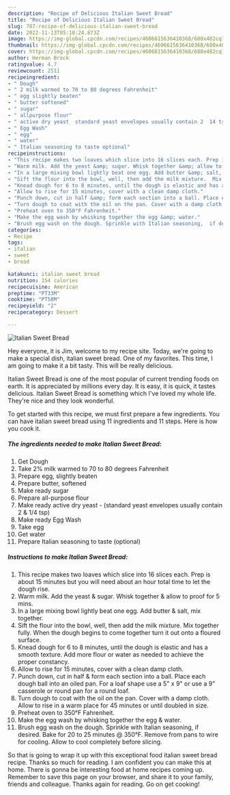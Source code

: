 ```yaml
---
description: "Recipe of Delicious Italian Sweet Bread"
title: "Recipe of Delicious Italian Sweet Bread"
slug: 787-recipe-of-delicious-italian-sweet-bread
date: 2022-11-13T05:10:24.873Z
image: https://img-global.cpcdn.com/recipes/4606615636410368/680x482cq70/italian-sweet-bread-recipe-main-photo.jpg
thumbnail: https://img-global.cpcdn.com/recipes/4606615636410368/680x482cq70/italian-sweet-bread-recipe-main-photo.jpg
cover: https://img-global.cpcdn.com/recipes/4606615636410368/680x482cq70/italian-sweet-bread-recipe-main-photo.jpg
author: Herman Brock
ratingvalue: 4.7
reviewcount: 2511
recipeingredient:
- " Dough"
- " 2 milk warmed to 70 to 80 degrees Fahrenheit"
- " egg slightly beaten"
- " butter softened"
- " sugar"
- " allpurpose flour"
- " active dry yeast  standard yeast envelopes usually contain 2  14 tsp"
- " Egg Wash"
- " egg"
- " water"
- " Italian seasoning to taste optional"
recipeinstructions:
- "This recipe makes two loaves which slice into 16 slices each. Prep is about 15 minutes but you will need about an hour total time to let the dough rise."
- "Warm milk. Add the yeast &amp; sugar. Whisk together &amp; allow to proof for 5 mins."
- "In a large mixing bowl lightly beat one egg. Add butter &amp; salt, mix together."
- "Sift the flour into the bowl, well, then add the milk mixture.  Mix together fully. When the dough begins to come together turn it out onto a floured surface."
- "Knead dough for 6 to 8 minutes, until the dough is elastic and has a smooth texture.  Add more flour or water as needed to achieve the proper constancy."
- "Allow to rise for 15 minutes, cover with a clean damp cloth."
- "Punch down, cut in half &amp; form each section into a ball. Place each dough ball into an oiled pan. For a loaf shape use a 5&#34; x 9&#34; or use a 9&#34; casserole or round pan for a round loaf."
- "Turn dough to coat with the oil on the pan. Cover with a damp cloth.  Allow to rise in a warm place for 45 minutes or until doubled in size."
- "Preheat oven to 350°F Fahrenheit."
- "Make the egg wash by whisking together the egg &amp; water."
- "Brush egg wash on the dough. Sprinkle with Italian seasoning,  if desired.  Bake for 20 to 25 minutes @ 350°F.  Remove from pans to wire for cooling. Allow to cool completely before slicing."
categories:
- Recipe
tags:
- italian
- sweet
- bread

katakunci: italian sweet bread 
nutrition: 154 calories
recipecuisine: American
preptime: "PT33M"
cooktime: "PT58M"
recipeyield: "2"
recipecategory: Dessert

---
```



![Italian Sweet Bread](https://img-global.cpcdn.com/recipes/4606615636410368/680x482cq70/italian-sweet-bread-recipe-main-photo.jpg)

Hey everyone, it is Jim, welcome to my recipe site. Today, we're going to make a special dish, italian sweet bread. One of my favorites. This time, I am going to make it a bit tasty. This will be really delicious.



Italian Sweet Bread is one of the most popular of current trending foods on earth. It is appreciated by millions every day. It is easy, it is quick, it tastes delicious. Italian Sweet Bread is something which I've loved my whole life. They're nice and they look wonderful.


To get started with this recipe, we must first prepare a few ingredients. You can have italian sweet bread using 11 ingredients and 11 steps. Here is how you cook it.

<!--inarticleads1-->

##### The ingredients needed to make Italian Sweet Bread:

1. Get  Dough
1. Take  2% milk warmed to 70 to 80 degrees Fahrenheit
1. Prepare  egg, slightly beaten
1. Prepare  butter, softened
1. Make ready  sugar
1. Prepare  all-purpose flour
1. Make ready  active dry yeast - (standard yeast envelopes usually contain 2 &amp; 1/4 tsp)
1. Make ready  Egg Wash
1. Take  egg
1. Get  water
1. Prepare  Italian seasoning to taste (optional)




<!--inarticleads2-->

##### Instructions to make Italian Sweet Bread:

1. This recipe makes two loaves which slice into 16 slices each. Prep is about 15 minutes but you will need about an hour total time to let the dough rise.
1. Warm milk. Add the yeast &amp; sugar. Whisk together &amp; allow to proof for 5 mins.
1. In a large mixing bowl lightly beat one egg. Add butter &amp; salt, mix together.
1. Sift the flour into the bowl, well, then add the milk mixture.  Mix together fully. When the dough begins to come together turn it out onto a floured surface.
1. Knead dough for 6 to 8 minutes, until the dough is elastic and has a smooth texture.  Add more flour or water as needed to achieve the proper constancy.
1. Allow to rise for 15 minutes, cover with a clean damp cloth.
1. Punch down, cut in half &amp; form each section into a ball. Place each dough ball into an oiled pan. For a loaf shape use a 5&#34; x 9&#34; or use a 9&#34; casserole or round pan for a round loaf.
1. Turn dough to coat with the oil on the pan. Cover with a damp cloth.  Allow to rise in a warm place for 45 minutes or until doubled in size.
1. Preheat oven to 350°F Fahrenheit.
1. Make the egg wash by whisking together the egg &amp; water.
1. Brush egg wash on the dough. Sprinkle with Italian seasoning,  if desired.  Bake for 20 to 25 minutes @ 350°F.  Remove from pans to wire for cooling. Allow to cool completely before slicing.




So that is going to wrap it up with this exceptional food italian sweet bread recipe. Thanks so much for reading. I am confident you can make this at home. There is gonna be interesting food at home recipes coming up. Remember to save this page on your browser, and share it to your family, friends and colleague. Thanks again for reading. Go on get cooking!
